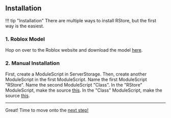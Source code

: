 ## Installation

!!! tip "Installation"
    There are multiple ways to install RStore, but the first way is the easiest.

### 1. Roblox Model

Hop on over to the Roblox website and download the model [here](https://www.roblox.com/library/6604172458/RStore).

### 2. Manual Installation

First, create a ModuleScript in ServerStorage. Then, create another ModuleScript in the first ModuleScript. Name the first ModuleScript "RStore". Name the second ModuleScript "Class". In the "RStore" ModuleScript, make the source [this](https://github.com/R0bl0x10501050/Roblox/blob/main/RStore/main.lua). In the "Class" ModuleScript, make the source [this](https://github.com/R0bl0x10501050/Roblox/blob/main/RStore/Class.lua).

___
Great! Time to move onto the [next step!](https://r0bl0x10501050.github.io/Roblox/guide/basic_usage.md)
